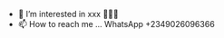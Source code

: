 
- 💞️ I’m interested in xxx 💋💋💋
- 📫 How to reach me ... WhatsApp +2349026096366

<!---
Egaski/Egaski is a ✨ special ✨ repository because its `README.md` (this file) appears on your GitHub profile.
You can click the Preview link to take a look at your changes.
--->
